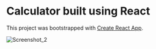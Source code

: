 # Calculator built using React

This project was bootstrapped with [Create React App](https://github.com/facebook/create-react-app).

![Screenshot_2](https://user-images.githubusercontent.com/62068144/148961309-51be5755-d190-4f9b-9419-00262b97e274.png)
